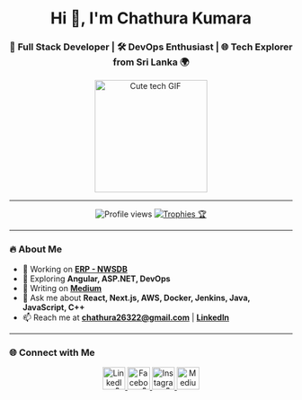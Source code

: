<div align="center">
  <h1>Hi 👋, I'm Chathura Kumara</h1>
  <h3>🚀 Full Stack Developer | 🛠️ DevOps Enthusiast | 🌐 Tech Explorer from Sri Lanka 🌍</h3>
  <img src="https://media.giphy.com/media/v1.Y2lkPTc5MGI3NjExZmZiNjU2OTU4YzUwYzM4ZTc0YzdlYzM5ZmZiYWM4ZGU1NzVhNGZiOCZlcD12MV9pbnRlcm5hbF9naWZfYnlfaWQmY3Q9Zw/LMcHcT0xW4lH6/giphy.gif" alt="Cute tech GIF" width="200"/>
</div>

---

<div align="center">
  <img src="https://komarev.com/ghpvc/?username=chathura26322&label=👀 Profile Views&color=0e75b6&style=flat-square" alt="Profile views" />
  <a href="https://github.com/ryo-ma/github-profile-trophy">
    <img src="https://github-profile-trophy.vercel.app/?username=chathura26322&theme=onedark&margin-w=10&margin-h=10&no-bg=true&no-frame=true" alt="Trophies 🏆" />
  </a>
</div>

---

### 🔥 About Me
- 🔭 Working on [**ERP - NWSDB**](https://erp.waterboard.lk)
- 🌱 Exploring **Angular, ASP.NET, DevOps**
- 📝 Writing on [**Medium**](https://medium.com/@chathura26322)
- 💬 Ask me about **React, Next.js, AWS, Docker, Jenkins, Java, JavaScript, C++**
- 📫 Reach me at **chathura26322@gmail.com** | [**LinkedIn**](https://linkedin.com/in/chathura26322)

---

### 🌐 Connect with Me
<div align="center">
  <a href="https://linkedin.com/in/chathura26322" target="_blank">
    <img src="https://skillicons.dev/icons?i=linkedin" height="40" alt="LinkedIn 🔗" />
  </a>
  <a href="https://fb.com/chathura.dilshan.96387189" target="_blank">
    <img src="https://skillicons.dev/icons?i=facebook" height="40" alt="Facebook 📘" />
  </a>
  <a href="https://instagram.com/cha._.thura" target="_blank">
    <img src="https://skillicons.dev/icons?i=instagram" height="40" alt="Instagram 📸" />
  </a>
  <a href="https://medium.com/@chathura26322" target="_blank">
    <img src="https://skillicons.dev/icons?i=medium" height="40" alt="Medium ✍️" />
  </a>
</div>
